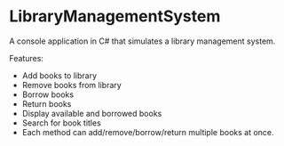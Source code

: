 # LibraryManagementSystem
A console application in C# that simulates a library management system.

Features:
 - Add books to library
 - Remove books from library
 - Borrow books
 - Return books
 - Display available and borrowed books
 - Search for book titles
 - Each method can add/remove/borrow/return multiple books at once.